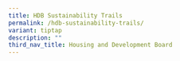 ```yaml
---
title: HDB Sustainability Trails
permalink: /hdb-sustainability-trails/
variant: tiptap
description: ""
third_nav_title: Housing and Development Board
---
```

